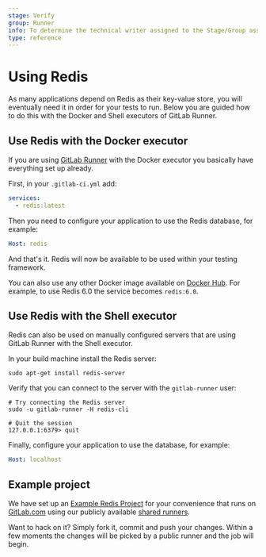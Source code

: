 ```yaml
---
stage: Verify
group: Runner
info: To determine the technical writer assigned to the Stage/Group associated with this page, see https://about.gitlab.com/handbook/engineering/ux/technical-writing/#designated-technical-writers
type: reference
---
```


# Using Redis

As many applications depend on Redis as their key-value store, you will
eventually need it in order for your tests to run. Below you are guided how to
do this with the Docker and Shell executors of GitLab Runner.

## Use Redis with the Docker executor

If you are using [GitLab Runner](../runners/README.md) with the Docker executor
you basically have everything set up already.

First, in your `.gitlab-ci.yml` add:

```yaml
services:
  - redis:latest
```

Then you need to configure your application to use the Redis database, for
example:

```yaml
Host: redis
```

And that's it. Redis will now be available to be used within your testing
framework.

You can also use any other Docker image available on [Docker Hub](https://hub.docker.com/_/redis).
For example, to use Redis 6.0 the service becomes `redis:6.0`.

## Use Redis with the Shell executor

Redis can also be used on manually configured servers that are using GitLab
Runner with the Shell executor.

In your build machine install the Redis server:

```shell
sudo apt-get install redis-server
```

Verify that you can connect to the server with the `gitlab-runner` user:

```shell
# Try connecting the Redis server
sudo -u gitlab-runner -H redis-cli

# Quit the session
127.0.0.1:6379> quit
```

Finally, configure your application to use the database, for example:

```yaml
Host: localhost
```

## Example project

We have set up an [Example Redis Project](https://gitlab.com/gitlab-examples/redis) for your convenience
that runs on [GitLab.com](https://gitlab.com) using our publicly available
[shared runners](../runners/README.md).

Want to hack on it? Simply fork it, commit and push your changes. Within a few
moments the changes will be picked by a public runner and the job will begin.
